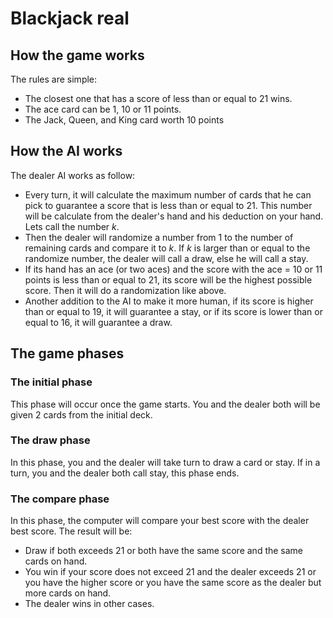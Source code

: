 # Blackjack real
## How the game works
The rules are simple: 
- The closest one that has a score of less than or equal to 21 wins. 
- The ace card can be 1, 10 or 11 points. 
- The Jack, Queen, and King card worth 10 points
## How the AI works
The dealer AI works as follow:
- Every turn, it will calculate the maximum number of cards that he can pick to guarantee a score that is less than or equal to 21. This number will be calculate from the dealer's hand and his deduction on your hand. Lets call the number $k$.
- Then the dealer will randomize a number from 1 to the number of remaining cards and compare it to $k$. If $k$ is larger than or equal to the randomize number, the dealer will call a draw, else he will call a stay.
- If its hand has an ace (or two aces) and the score with the ace = 10 or 11 points is less than or equal to 21, its score will be the highest possible score. Then it will do a randomization like above.
- Another addition to the AI to make it more human, if its score is higher than or equal to 19, it will guarantee a stay, or if its score is lower than or equal to 16, it will guarantee a draw.
## The game phases
### The initial phase
This phase will occur once the game starts. You and the dealer both will be given 2 cards from the initial deck.
### The draw phase
In this phase, you and the dealer will take turn to draw a card or stay. If in a turn, you and the dealer both call stay, this phase ends.
### The compare phase
In this phase, the computer will compare your best score with the dealer best score. The result will be:
- Draw if both exceeds 21 or both have the same score and the same cards on hand.
- You win if your score does not exceed 21 and the dealer exceeds 21 or you have the higher score or you have the same score as the dealer but more cards on hand.
- The dealer wins in other cases.

